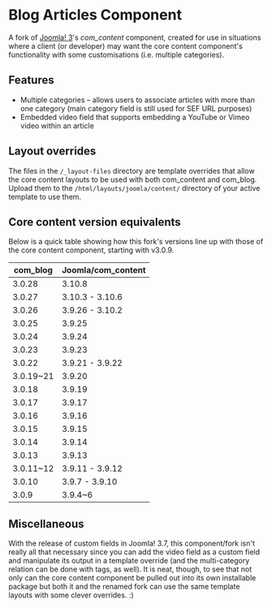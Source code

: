 # Blog Articles Component
A fork of [Joomla! 3](https://github.com/joomla/joomla-cms/)'s *com_content* component, created for use in situations where a client (or developer) may want the core content component's functionality with some customisations (i.e. multiple categories).

## Features
* Multiple categories – allows users to associate articles with more than one category (main category field is still used for SEF URL purposes)
* Embedded video field that supports embedding a YouTube or Vimeo video within an article

## Layout overrides
The files in the `/_layout-files` directory are template overrides that allow the core content layouts to be used with both com_content and com_blog. Upload them to the `/html/layouts/joomla/content/` directory of your active template to use them.

## Core content version equivalents
Below is a quick table showing how this fork's versions line up with those of the core content component, starting with v3.0.9.

| com_blog    | Joomla/com_content  |
| ----------- | ------------------  |
| 3.0.28      | 3.10.8              |
| 3.0.27      | 3.10.3 - 3.10.6     |
| 3.0.26      | 3.9.26 - 3.10.2     |
| 3.0.25      | 3.9.25              |
| 3.0.24      | 3.9.24              |
| 3.0.23      | 3.9.23              |
| 3.0.22      | 3.9.21 - 3.9.22     |
| 3.0.19~21   | 3.9.20              |
| 3.0.18      | 3.9.19              |
| 3.0.17      | 3.9.17              |
| 3.0.16      | 3.9.16              |
| 3.0.15      | 3.9.15              |
| 3.0.14      | 3.9.14              |
| 3.0.13      | 3.9.13              |
| 3.0.11~12   | 3.9.11 - 3.9.12     |
| 3.0.10      | 3.9.7 - 3.9.10      |
| 3.0.9       | 3.9.4~6             |

## Miscellaneous
With the release of custom fields in Joomla! 3.7, this component/fork isn't really all that necessary since you can add the video field as a custom field and manipulate its output in a template override (and the multi-category relation can be done with tags, as well). It is neat, though, to see that not only can the core content component be pulled out into its own installable package but both it and the renamed fork can use the same template layouts with some clever overrides. :)
